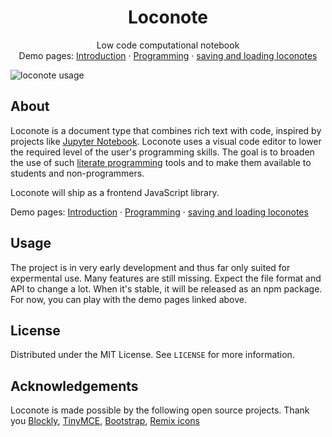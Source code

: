 
<p align="center">

  <h1 align="center">Loconote</h1>

  <p align="center">
    Low code computational notebook
    <br />
    Demo pages: <a href="https://seldomu.github.io/loconote/examples/fromURL.html?notebook=notebook-introduction.loco">Introduction</a> · <a href="https://seldomu.github.io/loconote/examples/fromURL.html?notebook=programming.loco">Programming</a> · <a href="https://seldomu.github.io/loconote/examples/fromURLWithSerialize.html?notebook=notebook-introduction.loco">saving and loading loconotes</a>
    <br />
  </p>
</p>

![loconote usage](https://user-images.githubusercontent.com/10736677/158901305-93c2b779-78ea-4734-b1bf-92f6faaa8d6f.gif)



## About

Loconote is a document type that combines rich text with code, inspired by projects like [Jupyter Notebook](https://jupyter.org/). Loconote uses a visual code editor to lower the required level of the user's programming skills. The goal is to broaden the use of such [literate programming](https://en.wikipedia.org/wiki/Literate_programming) tools and to make them available to students and non-programmers.

Loconote will ship as a frontend JavaScript library.

Demo pages: [Introduction](https://seldomu.github.io/loconote/examples/fromURL.html?notebook=notebook-introduction.loco) · [Programming](https://seldomu.github.io/loconote/examples/fromURL.html?notebook=programming.loco) · [saving and loading loconotes](https://seldomu.github.io/loconote/examples/fromURLWithSerialize.html?notebook=notebook-introduction.loco)


## Usage

The project is in very early development and thus far only suited for expermental use. Many features are still missing. Expect the file format and API to change a lot. When it's stable, it will be released as an npm package. For now, you can play with the demo pages linked above.

## License

Distributed under the MIT License. See `LICENSE` for more information.

## Acknowledgements

Loconote is made possible by the following open source projects. Thank you [Blockly](https://github.com/google/blockly), [TinyMCE](https://github.com/tinymce/tinymce), [Bootstrap](https://github.com/twbs/bootstrap), [Remix icons](https://github.com/Remix-Design/RemixIcon)
